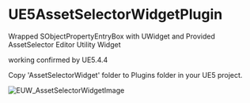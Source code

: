 # UE5AssetSelectorWidgetPlugin
Wrapped SObjectPropertyEntryBox with UWidget and Provided AssetSelector Editor Utility Widget

working confirmed by UE5.4.4

Copy 'AssetSelectorWidget' folder to Plugins folder in your UE5 project.

![EUW_AssetSelectorWidgetImage](https://github.com/user-attachments/assets/70374fbf-af4a-43be-a4bf-5f80a652ba7a)
